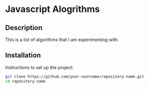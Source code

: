 # Javascript Alogrithms

## Description
This is a list of algorithms that I am experimenting with.

## Installation
Instructions to set up the project:
```sh
git clone https://github.com/your-username/repository-name.git
cd repository-name

